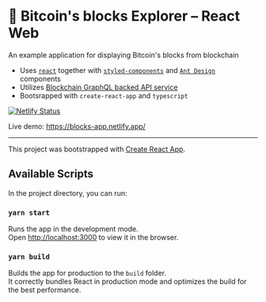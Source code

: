 # 🤖 Bitcoin's blocks Explorer – React Web

An example application for displaying Bitcoin's blocks from blockchain

- Uses [`react`](https://reactjs.org/) together with [`styled-components`](https://styled-components.com/) and [`Ant Design`](https://ant.design/) components
- Utilizes [Blockchain GraphQL backed API service](https://github.com/matyas-igor/blocks-api)
- Bootsrapped with `create-react-app` and `typescript`

[![Netlify Status](https://api.netlify.com/api/v1/badges/dfb027f8-b4df-4d8c-92db-99dd03cc6cff/deploy-status)](https://app.netlify.com/sites/blocks-app/deploys)

Live demo: https://blocks-app.netlify.app/

---

This project was bootstrapped with [Create React App](https://github.com/facebook/create-react-app).

## Available Scripts

In the project directory, you can run:

### `yarn start`

Runs the app in the development mode.\
Open [http://localhost:3000](http://localhost:3000) to view it in the browser.

### `yarn build`

Builds the app for production to the `build` folder.\
It correctly bundles React in production mode and optimizes the build for the best performance.
